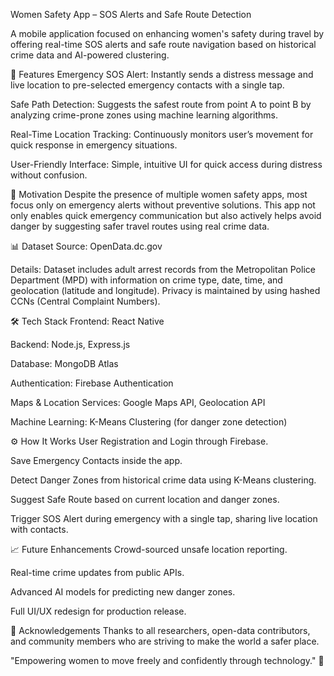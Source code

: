 Women Safety App – SOS Alerts and Safe Route Detection

A mobile application focused on enhancing women's safety during travel by offering real-time SOS alerts and safe route navigation based on historical crime data and AI-powered clustering.

📱 Features
Emergency SOS Alert:
Instantly sends a distress message and live location to pre-selected emergency contacts with a single tap.

Safe Path Detection:
Suggests the safest route from point A to point B by analyzing crime-prone zones using machine learning algorithms.

Real-Time Location Tracking:
Continuously monitors user’s movement for quick response in emergency situations.

User-Friendly Interface:
Simple, intuitive UI for quick access during distress without confusion.

🧠 Motivation
Despite the presence of multiple women safety apps, most focus only on emergency alerts without preventive solutions.
This app not only enables quick emergency communication but also actively helps avoid danger by suggesting safer travel routes using real crime data.

📊 Dataset
Source: OpenData.dc.gov

Details:
Dataset includes adult arrest records from the Metropolitan Police Department (MPD) with information on crime type, date, time, and geolocation (latitude and longitude).
Privacy is maintained by using hashed CCNs (Central Complaint Numbers).

🛠️ Tech Stack
Frontend: React Native

Backend: Node.js, Express.js

Database: MongoDB Atlas

Authentication: Firebase Authentication

Maps & Location Services: Google Maps API, Geolocation API

Machine Learning: K-Means Clustering (for danger zone detection)

⚙️ How It Works
User Registration and Login through Firebase.

Save Emergency Contacts inside the app.

Detect Danger Zones from historical crime data using K-Means clustering.

Suggest Safe Route based on current location and danger zones.

Trigger SOS Alert during emergency with a single tap, sharing live location with contacts.

📈 Future Enhancements
Crowd-sourced unsafe location reporting.

Real-time crime updates from public APIs.

Advanced AI models for predicting new danger zones.

Full UI/UX redesign for production release.

🙌 Acknowledgements
Thanks to all researchers, open-data contributors, and community members who are striving to make the world a safer place.

"Empowering women to move freely and confidently through technology." 💙

